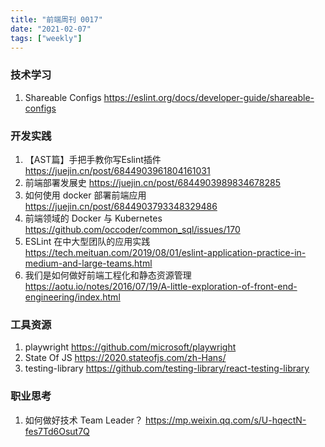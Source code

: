 ```yaml
---
title: "前端周刊 0017"
date: "2021-02-07"
tags: ["weekly"]
---
```


### 技术学习
1. Shareable Configs https://eslint.org/docs/developer-guide/shareable-configs

### 开发实践
1. 【AST篇】手把手教你写Eslint插件 https://juejin.cn/post/6844903961804161031
2. 前端部署发展史 https://juejin.cn/post/6844903989834678285
3. 如何使用 docker 部署前端应用 https://juejin.cn/post/6844903793348329486
4. 前端领域的 Docker 与 Kubernetes https://github.com/occoder/common_sql/issues/170
5. ESLint 在中大型团队的应用实践 https://tech.meituan.com/2019/08/01/eslint-application-practice-in-medium-and-large-teams.html
6. 我们是如何做好前端工程化和静态资源管理 https://aotu.io/notes/2016/07/19/A-little-exploration-of-front-end-engineering/index.html

### 工具资源
1. playwright https://github.com/microsoft/playwright
2. State Of JS https://2020.stateofjs.com/zh-Hans/
3. testing-library https://github.com/testing-library/react-testing-library

### 职业思考
1. 如何做好技术 Team Leader？ https://mp.weixin.qq.com/s/U-hqectN-fes7Td6Osut7Q